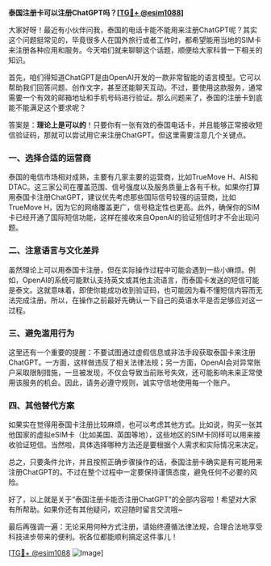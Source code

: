 **泰国注册卡可以注册ChatGPT吗？[[TG💪+ @esim1088](https://t.me/s/esim1088)]**

大家好呀！最近有小伙伴问我，泰国的电话卡能不能用来注册ChatGPT呢？其实这个问题挺常见的，毕竟很多人在国外旅行或者工作时，都希望能用当地的SIM卡来注册各种应用和服务。今天咱们就来聊聊这个话题，顺便给大家科普一下相关的知识。

首先，咱们得知道ChatGPT是由OpenAI开发的一款非常智能的语言模型。它可以帮助我们回答问题、创作文字，甚至还能聊天互动。不过，要使用这款服务，通常需要一个有效的邮箱地址和手机号码进行验证。那么问题来了，泰国的注册卡到底能不能满足这个要求呢？

答案是：**理论上是可以的**！只要你有一张有效的泰国电话卡，并且能够正常接收短信验证码，那就可以尝试用它来注册ChatGPT。但这里需要注意几个关键点。

### 一、选择合适的运营商

泰国的电信市场相对成熟，主要有几家主要的运营商，比如TrueMove H、AIS和DTAC。这三家公司在覆盖范围、信号强度以及服务质量上各有千秋。如果你打算用泰国卡注册ChatGPT，建议优先考虑那些国际信号较强的运营商，比如TrueMove H，因为它的网络覆盖更广，信号稳定性也更高。此外，确保你的SIM卡已经开通了国际短信功能，这样在接收来自OpenAI的验证短信时才不会出现问题。

### 二、注意语言与文化差异

虽然理论上可以用泰国卡注册，但在实际操作过程中可能会遇到一些小麻烦。例如，OpenAI的系统可能默认支持英文或其他主流语言，而泰国卡发送的短信可能是泰文。这就意味着，即使你能成功收到验证码，也可能因为看不懂短信内容而无法完成注册。所以，在操作之前最好先确认一下自己的英语水平是否足够应对这一过程。

### 三、避免滥用行为

这里还有一个重要的提醒：不要试图通过虚假信息或非法手段获取泰国卡来注册ChatGPT。一方面，这样做违反了相关法律法规；另一方面，OpenAI会对异常账户采取限制措施，一旦被发现，不仅会导致当前账号失效，还可能影响未来正常使用该服务的机会。因此，请务必遵守规则，诚实守信地使用每一个账户。

### 四、其他替代方案

如果实在觉得用泰国卡注册比较麻烦，也可以考虑其他方式。比如说，购买一张其他国家的虚拟eSIM卡（比如美国、英国等地），这些地区的SIM卡同样可以用来接收验证短信。当然啦，具体选择哪种方法还是要根据个人需求和实际情况来决定。

总之，只要条件允许，并且按照正确步骤操作的话，泰国注册卡确实是有可能用来注册ChatGPT的。不过在整个过程中一定要保持谨慎态度，避免任何不必要的风险。

好了，以上就是关于“泰国注册卡能否注册ChatGPT”的全部内容啦！希望对大家有所帮助。如果你还有其他疑问，欢迎随时留言交流哦~

最后再强调一遍：无论采用何种方式注册，请始终遵循法律法规，合理合法地享受科技进步带来的便利。祝各位都能顺利搞定这件事儿！

[[TG💪+ @esim1088](https://t.me/s/esim1088) ![Image](https://i.postimg.cc/4NQfJmqS/Snipaste-2025-05-13-00-14-12.png)]
